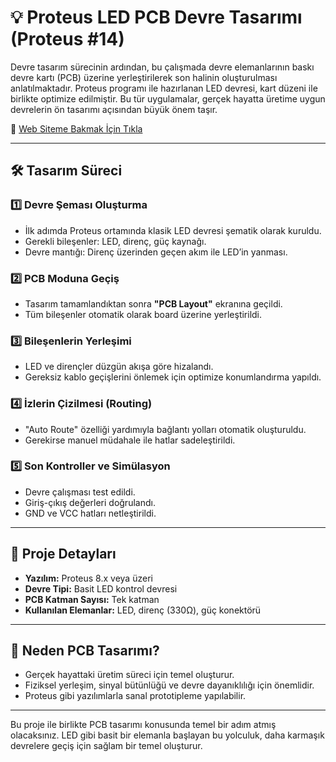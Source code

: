 # 💡 Proteus LED PCB Devre Tasarımı (Proteus #14)

Devre tasarım sürecinin ardından, bu çalışmada devre elemanlarının baskı devre kartı (PCB) üzerine yerleştirilerek son halinin oluşturulması anlatılmaktadır. Proteus programı ile hazırlanan LED devresi, kart düzeni ile birlikte optimize edilmiştir. Bu tür uygulamalar, gerçek hayatta üretime uygun devrelerin ön tasarımı açısından büyük önem taşır.

🔗 [Web Siteme Bakmak İçin Tıkla](https://www.hakkiharmankaya.com/)

---

## 🛠 Tasarım Süreci

### 1️⃣ Devre Şeması Oluşturma
- İlk adımda Proteus ortamında klasik LED devresi şematik olarak kuruldu.
- Gerekli bileşenler: LED, direnç, güç kaynağı.
- Devre mantığı: Direnç üzerinden geçen akım ile LED’in yanması.

### 2️⃣ PCB Moduna Geçiş
- Tasarım tamamlandıktan sonra **"PCB Layout"** ekranına geçildi.
- Tüm bileşenler otomatik olarak board üzerine yerleştirildi.

### 3️⃣ Bileşenlerin Yerleşimi
- LED ve dirençler düzgün akışa göre hizalandı.
- Gereksiz kablo geçişlerini önlemek için optimize konumlandırma yapıldı.

### 4️⃣ İzlerin Çizilmesi (Routing)
- "Auto Route" özelliği yardımıyla bağlantı yolları otomatik oluşturuldu.
- Gerekirse manuel müdahale ile hatlar sadeleştirildi.

### 5️⃣ Son Kontroller ve Simülasyon
- Devre çalışması test edildi.
- Giriş-çıkış değerleri doğrulandı.
- GND ve VCC hatları netleştirildi.

---

## 📌 Proje Detayları

- **Yazılım:** Proteus 8.x veya üzeri
- **Devre Tipi:** Basit LED kontrol devresi
- **PCB Katman Sayısı:** Tek katman
- **Kullanılan Elemanlar:** LED, direnç (330Ω), güç konektörü

---

## 🎯 Neden PCB Tasarımı?
- Gerçek hayattaki üretim süreci için temel oluşturur.
- Fiziksel yerleşim, sinyal bütünlüğü ve devre dayanıklılığı için önemlidir.
- Proteus gibi yazılımlarla sanal prototipleme yapılabilir.

---

Bu proje ile birlikte PCB tasarımı konusunda temel bir adım atmış olacaksınız. LED gibi basit bir elemanla başlayan bu yolculuk, daha karmaşık devrelere geçiş için sağlam bir temel oluşturur.
